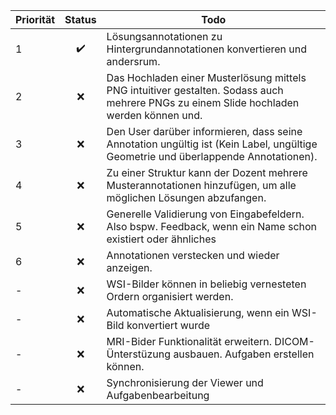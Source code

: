 
| Priorität | Status | Todo                                                                                                                                    |
| :-------- | :----: | --------------------------------------------------------------------------------------------------------------------------------------- |
| 1         |   ✔️    | Lösungsannotationen zu Hintergrundannotationen konvertieren und andersrum.                                                              |
| 2         |   ❌    | Das Hochladen einer Musterlösung mittels PNG intuitiver gestalten. Sodass auch mehrere PNGs zu einem Slide hochladen werden können und. |
| 3         |   ❌    | Den User darüber informieren, dass seine Annotation ungültig ist (Kein Label, ungültige Geometrie und überlappende Annotationen).       |
| 4         |   ❌    | Zu einer Struktur kann der Dozent mehrere Musterannotationen hinzufügen, um alle möglichen Lösungen abzufangen.                         |
| 5         |   ❌    | Generelle Validierung von Eingabefeldern. Also bspw. Feedback, wenn ein Name schon existiert oder ähnliches                             |
| 6         |   ❌    | Annotationen verstecken und wieder anzeigen.                                                                                            |
| -         |   ❌    | WSI-Bilder können in beliebig vernesteten Ordern organisiert werden.                                                                    |
| -         |   ❌    | Automatische Aktualisierung, wenn ein WSI-Bild konvertiert wurde                                                                        |
| -         |   ❌    | MRI-Bider Funktionalität erweitern. DICOM-Ünterstüzung ausbauen. Aufgaben erstellen können.                                             |
| -         |   ❌    | Synchronisierung der Viewer und Aufgabenbearbeitung                                                                                     |